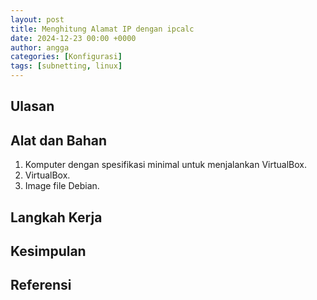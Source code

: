 ```yaml
---
layout: post
title: Menghitung Alamat IP dengan ipcalc
date: 2024-12-23 00:00 +0000
author: angga
categories: [Konfigurasi]
tags: [subnetting, linux]
---
```


## Ulasan

## Alat dan Bahan

1. Komputer dengan spesifikasi minimal untuk menjalankan VirtualBox.
1. VirtualBox.
1. Image file Debian.

## Langkah Kerja

## Kesimpulan

## Referensi
